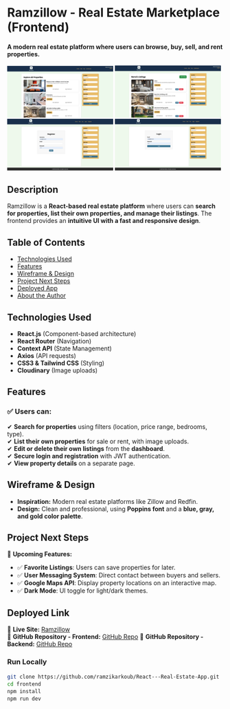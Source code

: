 # Ramzillow - Real Estate Marketplace (Frontend)

#### A modern real estate platform where users can browse, buy, sell, and rent properties.

<img src="/public/Screenshot1.png" alt="Screenshot of Ramzillow" style="width:49%;"/>
<img src="/public/Screenshot2.png" alt="Screenshot of Ramzillow" style="width:49%;"/>
<img src="/public/Screenshot3.png" alt="Screenshot of Ramzillow" style="width:49%;"/>
<img src="/public/Screenshot4.png" alt="Screenshot of Ramzillow" style="width:49%;"/>

## Description

Ramzillow is a **React-based real estate platform** where users can **search for properties, list their own properties, and manage their listings**. The frontend provides an **intuitive UI with a fast and responsive design**.

## Table of Contents

- [Technologies Used](#technologiesused)
- [Features](#features)
- [Wireframe & Design](#design)
- [Project Next Steps](#nextsteps)
- [Deployed App](#deployment)
- [About the Author](#author)

## <a name="technologiesused"></a>Technologies Used

- **React.js** (Component-based architecture)
- **React Router** (Navigation)
- **Context API** (State Management)
- **Axios** (API requests)
- **CSS3 & Tailwind CSS** (Styling)
- **Cloudinary** (Image uploads)

## <a name="features"></a>Features

### ✅ Users can:

✔ **Search for properties** using filters (location, price range, bedrooms, type).  
✔ **List their own properties** for sale or rent, with image uploads.  
✔ **Edit or delete their own listings** from the **dashboard**.  
✔ **Secure login and registration** with JWT authentication.  
✔ **View property details** on a separate page.

## <a name="design"></a>Wireframe & Design

- **Inspiration:** Modern real estate platforms like Zillow and Redfin.
- **Design:** Clean and professional, using **Poppins font** and a **blue, gray, and gold color palette**.

## <a name="nextsteps"></a>Project Next Steps

🚀 **Upcoming Features:**

- ✅ **Favorite Listings**: Users can save properties for later.
- ✅ **User Messaging System**: Direct contact between buyers and sellers.
- ✅ **Google Maps API**: Display property locations on an interactive map.
- ✅ **Dark Mode**: UI toggle for light/dark themes.

## <a name="deployment"></a>Deployed Link

🔗 **Live Site:** [Ramzillow](https://ramzillow-react-real-estate.vercel.app/)  
🔗 **GitHub Repository - Frontend:** [GitHub Repo](https://github.com/ramzikarkoub/React---Real-Estate-App)
🔗 **GitHub Repository - Backend:** [GitHub Repo](https://github.com/ramzikarkoub/Real-Estate---Node-Express-MongoDB)

### **Run Locally**

```sh
git clone https://github.com/ramzikarkoub/React---Real-Estate-App.git
cd frontend
npm install
npm run dev
```
